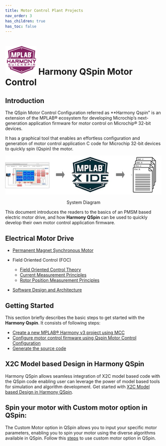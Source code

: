 ```yaml
---
title: Motor Control Plant Projects
nav_order: 3
has_children: true
has_toc: false
--- 
```


# <img src="images/qspin_logo.jpg" alt="Logo" width="100"/> Harmony QSpin Motor Control

## Introduction
The QSpin Motor Control Configuration referred as **Harmony Qspin" is an extension of the MPLAB® ecosystem for developing Microchip’s next-generation application firmware for motor control on Microchip® 32-bit devices. 

It has a graphical tool that enables an effortless configuration and generation of motor control application C code for Microchip 32-bit devices to quickly spin (Qspin) the motor. 
    <p align="center">
        <img src="images/introduction.jpg" />
        <figcaption align= "center"> System Diagram </figcaption>
    </p>

This document introduces the readers to the basics of an PMSM based electric motor drive, and how **Harmony QSpin** can be used to quickly develop their own motor control application firmware. 

## Electrical Motor Drive

- [Permanent Magnet Synchronous Motor](theory/pmsm_motor.md)
- Field Oriented Control (FOC)
    - [Field Oriented Control Theory](theory/field_oriened_control.md)
    - [Current Measurement Principles](theory/current_measurement.md)
    - [Rotor Position Measurement Principles](theory/rotor_position_measurement.md)

- [Software Design and Architecture ](theory/software_architecture.md)
 

## Getting Started
This section briefly describes the basic steps to get started with the **Harmony Qspin**. It consists of following steps:

- [Create a new MPLAB® Harmony v3 project using MCC](mc_plant/create_mc_project_with_mcc.md)
- [Configure motor control firmware using Qspin Motor Control Configuration](mc_plant/qspin_motor_control_configuration.md)
- [Generate the source code](mc_plant/generate_mc_code_with_mcc.md)


## X2C Model based Design in Harmony QSpin
Harmony QSpin allows seamless integration of X2C model based code with the QSpin code enabling user can leverage the power of model based
tools for simulation and algorithm development. Get started with [X2C Model based Design in Harmony QSpin](mc_plant/launch_scilab_for_x2c.md).

## Spin your motor with Custom motor option in QSpin:
The Custom Motor option in QSpin allows you to input your specific motor parameters, enabling you to spin your motor using the diverse algorithms available in QSpin. 
Follow this [steps](mc_plant/use_custom_motor_option) to use custom motor option in QSpin.